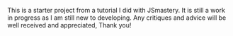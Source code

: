 This is a starter project from a tutorial I did with JSmastery.  It is still a work in progress as I am still new to developing.  Any critiques and advice will be well received and appreciated, Thank you!